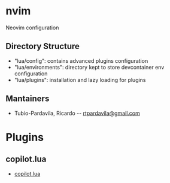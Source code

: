 # nvim

Neovim configuration

## Directory Structure

- "lua/config": contains advanced plugins configuration
- "lua/environments": directory kept to store devcontainer env configuration
- "lua/plugins": installation and lazy loading for plugins

## Mantainers

- Tubio-Pardavila, Ricardo -- rtpardavila@gmail.com

# Plugins

## copilot.lua

- [copilot.lua](https://github.com/zbirenbaum/copilot.lua)

